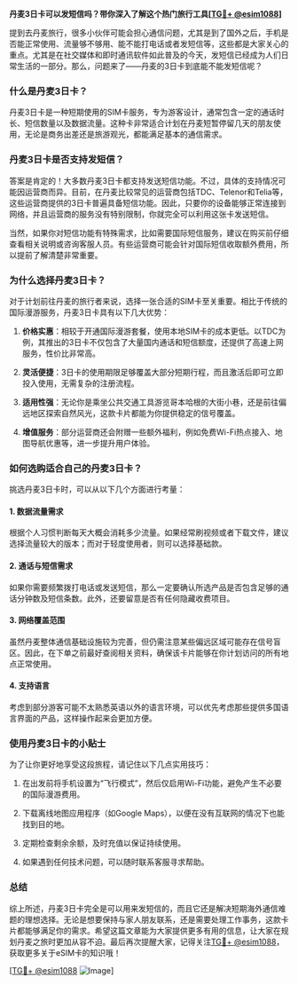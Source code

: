 **丹麦3日卡可以发短信吗？带你深入了解这个热门旅行工具[[TG💪+ @esim1088](https://t.me/s/esim1088)]**

提到去丹麦旅行，很多小伙伴可能会担心通信问题，尤其是到了国外之后，手机是否能正常使用、流量够不够用、能不能打电话或者发短信等，这些都是大家关心的重点。尤其是在社交媒体和即时通讯软件如此普及的今天，发短信已经成为人们日常生活的一部分。那么，问题来了——丹麦的3日卡到底能不能发短信呢？

### 什么是丹麦3日卡？

丹麦3日卡是一种短期使用的SIM卡服务，专为游客设计，通常包含一定的通话时长、短信数量以及数据流量。这种卡非常适合计划在丹麦短暂停留几天的朋友使用，无论是商务出差还是旅游观光，都能满足基本的通信需求。

### 丹麦3日卡是否支持发短信？

答案是肯定的！大多数丹麦3日卡都支持发送短信功能。不过，具体的支持情况可能因运营商而异。目前，在丹麦比较常见的运营商包括TDC、Telenor和Telia等，这些运营商提供的3日卡普遍具备短信功能。因此，只要你的设备能够正常连接到网络，并且运营商的服务没有特别限制，你就完全可以利用这张卡发送短信。

当然，如果你对短信功能有特殊需求，比如需要国际短信服务，建议在购买前仔细查看相关说明或咨询客服人员。有些运营商可能会针对国际短信收取额外费用，所以提前了解清楚非常重要。

### 为什么选择丹麦3日卡？

对于计划前往丹麦的旅行者来说，选择一张合适的SIM卡至关重要。相比于传统的国际漫游服务，丹麦3日卡具有以下几大优势：

1. **价格实惠**：相较于开通国际漫游套餐，使用本地SIM卡的成本更低。以TDC为例，其推出的3日卡不仅包含了大量国内通话和短信额度，还提供了高速上网服务，性价比非常高。
   
2. **灵活便捷**：3日卡的使用期限足够覆盖大部分短期行程，而且激活后即可立即投入使用，无需复杂的注册流程。

3. **适用性强**：无论你是乘坐公共交通工具游览哥本哈根的大街小巷，还是前往偏远地区探索自然风光，这款卡片都能为你提供稳定的信号覆盖。

4. **增值服务**：部分运营商还会附赠一些额外福利，例如免费Wi-Fi热点接入、地图导航优惠等，进一步提升用户体验。

### 如何选购适合自己的丹麦3日卡？

挑选丹麦3日卡时，可以从以下几个方面进行考量：

#### 1. 数据流量需求
根据个人习惯判断每天大概会消耗多少流量。如果经常刷视频或者下载文件，建议选择流量较大的版本；而对于轻度使用者，则可以选择基础款。

#### 2. 通话与短信需求
如果你需要频繁拨打电话或发送短信，那么一定要确认所选产品是否包含足够的通话分钟数及短信条数。此外，还要留意是否有任何隐藏收费项目。

#### 3. 网络覆盖范围
虽然丹麦整体通信基础设施较为完善，但仍需注意某些偏远区域可能存在信号盲区。因此，在下单之前最好查阅相关资料，确保该卡片能够在你计划访问的所有地点正常使用。

#### 4. 支持语言
考虑到部分游客可能不太熟悉英语以外的语言环境，可以优先考虑那些提供多国语言界面的产品，这样操作起来会更加方便。

### 使用丹麦3日卡的小贴士

为了让你更好地享受这段旅程，请记住以下几点实用技巧：

1. 在出发前将手机设置为“飞行模式”，然后仅启用Wi-Fi功能，避免产生不必要的国际漫游费用。
   
2. 下载离线地图应用程序（如Google Maps），以便在没有互联网的情况下也能找到目的地。

3. 定期检查剩余余额，及时充值以保证持续使用。

4. 如果遇到任何技术问题，可以随时联系客服寻求帮助。

### 总结

综上所述，丹麦3日卡完全是可以用来发短信的，而且它还是解决短期海外通信难题的理想选择。无论是想要保持与家人朋友联系，还是需要处理工作事务，这款卡片都能够满足你的需求。希望这篇文章能为大家提供更多有用的信息，让大家在规划丹麦之旅时更加从容不迫。最后再次提醒大家，记得关注[TG💪+ @esim1088](https://t.me/s/esim1088)，获取更多关于eSIM卡的知识哦！

[[TG💪+ @esim1088](https://t.me/s/esim1088) ![Image](https://i.postimg.cc/4NQfJmqS/Snipaste-2025-05-13-00-14-12.png)]